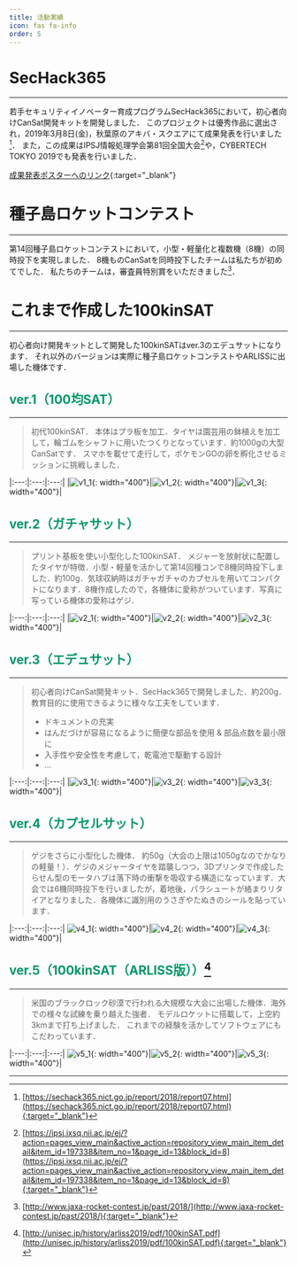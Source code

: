 ```yaml
---
title: 活動実績
icon: fas fa-info
order: 5
---
```


<style>
h2 {
  @extend %heading;
  @extend %section;
  @extend %anchor;

  font-size: 1.4rem;
  color: #009966;
}
</style>

# SecHack365
---

若手セキュリティイノベーター育成プログラムSecHack365において，初心者向けCanSat開発キットを開発しました．
このプロジェクトは優秀作品に選出され，2019年3月8日(金)，秋葉原のアキバ・スクエアにて成果発表を行いました[^sechack]．
また，この成果はIPSJ情報処理学会第81回全国大会[^ipsj]や，CYBERTECH TOKYO 2019でも発表を行いました．

[成果発表ポスターへのリンク](https://sechack365.nict.go.jp/achievement/2018/?2018-2){:target="_blank"}

# 種子島ロケットコンテスト
---

第14回種子島ロケットコンテストにおいて，小型・軽量化と複数機（8機）の同時投下を実現しました．
8機ものCanSatを同時投下したチームは私たちが初めてでした．
私たちのチームは，審査員特別賞をいただきました[^tane]．

# これまで作成した100kinSAT
---

初心者向け開発キットとして開発した100kinSATはver.3のエデュサットになります．
それ以外のバージョンは実際に種子島ロケットコンテストやARLISSに出場した機体です．

## ver.1（100均SAT）
---

> 初代100kinSAT．
> 本体はプラ板を加工．タイヤは園芸用の鉢植えを加工して，輪ゴムをシャフトに用いたつくりとなっています．約1000gの大型CanSatです．
> スマホを載せて走行して，ポケモンGOの卵を孵化させるミッションに挑戦しました．

|:---:|:---:|:---:|
|![v1_1](/assets/img/activities/100kinsat_v1_1.jpg){: width="400"}|![v1_2](/assets/img/activities/100kinsat_v1_2.JPG){: width="400"}|![v1_3](/assets/img/activities/100kinsat_v1_3.jpg){: width="400"}|

## ver.2（ガチャサット）
---

> プリント基板を使い小型化した100kinSAT．
> メジャーを放射状に配置したタイヤが特徴．小型・軽量を活かして第14回種コンで8機同時投下しました．約100g．気球収納時はガチャガチャのカプセルを用いてコンパクトになります．8機作成したので，各機体に愛称がついています．写真に写っている機体の愛称はゲジ．

|:---:|:---:|:---:|
|![v2_1](/assets/img/activities/100kinsat_v2_1.jpg){: width="400"}|![v2_2](/assets/img/activities/100kinsat_v2_2.jpg){: width="400"}|![v2_3](/assets/img/activities/100kinsat_v2_3.jpg){: width="400"}|

## ver.3（エデュサット）
---

> 初心者向けCanSat開発キット．SecHack365で開発しました．約200g．
> 教育目的に使用できるように様々な工夫をしています．
> - ドキュメントの充実
> - はんだづけが容易になるように簡便な部品を使用 & 部品点数を最小限に
> - 入手性や安全性を考慮して，乾電池で駆動する設計
> - ...

|:---:|:---:|:---:|
|![v3_1](/assets/img/activities/100kinsat_v3_1.jpg){: width="400"}|![v3_2](/assets/img/activities/100kinsat_v3_2.jpg){: width="400"}|![v3_3](/assets/img/activities/100kinsat_v3_3.jpg){: width="400"}|

## ver.4（カプセルサット）
---

> ゲジをさらに小型化した機体．
> 約50g（大会の上限は1050gなのでかなりの軽量！）．ゲジのメジャータイヤを踏襲しつつ，3Dプリンタで作成したらせん型のモータハブは落下時の衝撃を吸収する構造になっています．大会では6機同時投下を行いましたが，着地後，パラシュートが絡まりリタイアとなりました．各機体に識別用のうさぎやたぬきのシールを貼っています．

|:---:|:---:|:---:|
![v4_1](/assets/img/activities/100kinsat_v4_1.jpg){: width="400"}|![v4_2](/assets/img/activities/100kinsat_v4_2.jpg){: width="400"}|![v4_3](/assets/img/activities/100kinsat_v4_3.png){: width="400"}|

## ver.5（100kinSAT（ARLISS版））[^arliss]
---

> 米国のブラックロック砂漠で行われる大規模な大会に出場した機体．海外での様々な試練を乗り越えた強者．
> モデルロケットに搭載して，上空約3kmまで打ち上げました．
> これまでの経験を活かしてソフトウェアにもこだわっています．

|:---:|:---:|:---:|
![v5_1](/assets/img/activities/100kinsat_v5_1.jpg){: width="400"}|![v5_2](/assets/img/activities/100kinsat_v5_2.png){: width="400"}|![v5_3](/assets/img/activities/100kinsat_v5_3.jpg){: width="400"}|

---

[^sechack]: [https://sechack365.nict.go.jp/report/2018/report07.html](https://sechack365.nict.go.jp/report/2018/report07.html){:target="_blank"}
[^tane]: [http://www.jaxa-rocket-contest.jp/past/2018/](http://www.jaxa-rocket-contest.jp/past/2018/){:target="_blank"}
[^arliss]: [http://unisec.jp/history/arliss2019/pdf/100kinSAT.pdf](http://unisec.jp/history/arliss2019/pdf/100kinSAT.pdf){:target="_blank"}
[^ipsj]: [https://ipsj.ixsq.nii.ac.jp/ej/?action=pages_view_main&active_action=repository_view_main_item_detail&item_id=197338&item_no=1&page_id=13&block_id=8](https://ipsj.ixsq.nii.ac.jp/ej/?action=pages_view_main&active_action=repository_view_main_item_detail&item_id=197338&item_no=1&page_id=13&block_id=8){:target="_blank"}